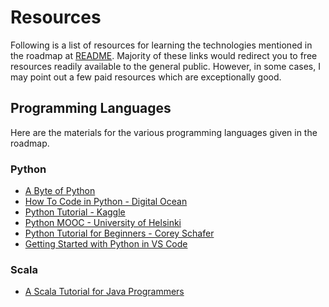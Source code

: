 # Resources

Following is a list of resources for learning the technologies mentioned in the roadmap at [README](readme.md). Majority of these links would redirect you to free resources readily available to the general public. However, in some cases, I may point out a few paid resources which are exceptionally good.

## Programming Languages

Here are the materials for the various programming languages given in the roadmap.

### Python

- [A Byte of Python](https://python.swaroopch.com/)
- [How To Code in Python - Digital Ocean](https://www.digitalocean.com/community/tutorial_series/how-to-code-in-python-3)
- [Python Tutorial - Kaggle](https://www.kaggle.com/learn/python)
- [Python MOOC - University of Helsinki](https://programming-22.mooc.fi/)
- [Python Tutorial for Beginners - Corey Schafer](https://www.youtube.com/watch?v=YYXdXT2l-Gg&list=PL-osiE80TeTskrapNbzXhwoFUiLCjGgY7&ab_channel=CoreySchafer)
- [Getting Started with Python in VS Code](https://code.visualstudio.com/docs/python/python-tutorial)

### Scala

- [A Scala Tutorial for Java Programmers](https://docs.scala-lang.org/tutorials/scala-for-java-programmers.html)
